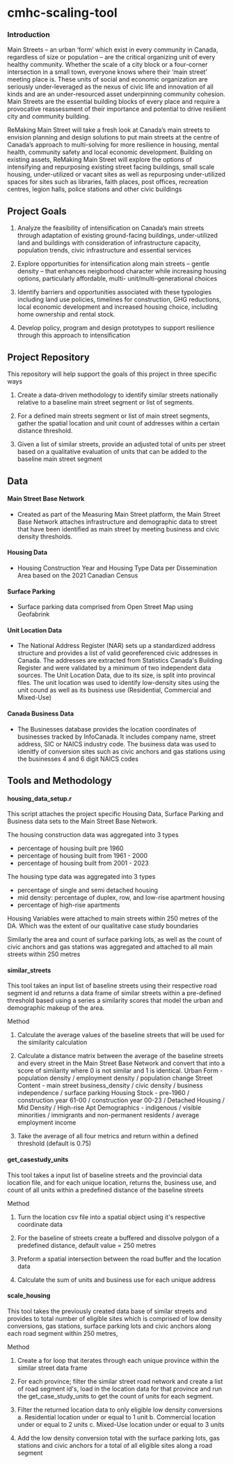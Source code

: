 # cmhc-scaling-tool

### Introduction

Main Streets – an urban ‘form’ which exist in every community in Canada, regardless of size or population – are the critical organizing unit of every healthy community. Whether the scale of a city block or a four-corner intersection in a small town, everyone knows where their ‘main street’ meeting place is. These units of social and economic organization are seriously under-leveraged as the nexus of civic life and innovation of all kinds and are an under-resourced asset underpinning community cohesion. Main Streets are the essential building blocks of every place and require a provocative reassessment of their importance and potential to drive resilient city and community building.


ReMaking Main Street will take a fresh look at Canada’s main streets to envision planning and design solutions to put main streets at the centre of Canada’s approach to multi-solving for more resilience in housing, mental health, community safety and local economic development. Building on existing assets, ReMaking Main Street will explore the options of intensifying and repurposing existing street facing buildings, small scale housing, under-utilized or vacant sites as well as repurposing under-utilized 
spaces for sites such as libraries, faith places, post offices, recreation centres, legion halls, police stations and other civic buildings


## Project Goals

1. Analyze the feasibility of intensification on Canada’s main streets through adaptation of existing ground-facing buildings, under-utilized land and buildings with consideration of infrastructure capacity, population trends, civic infrastructure and essential services

2. Explore opportunities for intensification along main streets – gentle density – that enhances neigborhood character while increasing housing options, particularly affordable, multi- unit/multi-generational choices

3. Identify barriers and opportunities associated with these typologies including land use policies, timelines for construction, GHG reductions, local economic development and increased housing choice, including home ownership and rental stock.

4. Develop policy, program and design prototypes to support resilience through this approach to 
intensification


## Project Repository

This repository will help support the goals of this project in three specific ways

1. Create a data-driven methodology to identify similar streets nationally relative to a baseline main street segment or list of segments.

2. For a defined main streets segment or list of main street segments, gather the spatial location and unit count of addresses within a certain distance threshold.

3. Given a list of similar streets, provide an adjusted total of units per street based on a qualitative evaluation of units that can be added to the baseline main street segment


## Data

#### Main Street Base Network
 - Created as part of the Measuring Main Street platform, the Main Street Base Network attaches infrastructure and demographic data to street that have been identified as main street by meeting business and civic density thresholds.
 
#### Housing Data
 - Housing Construction Year and Housing Type Data per Dissemination Area based on the 2021 Canadian Census

#### Surface Parking
 - Surface parking data comprised from Open Street Map using Geofabrink

#### Unit Location Data
 - The National Address Register (NAR) sets up a standardized address structure and provides a list of valid georeferenced civic addresses in Canada. The addresses are extracted from Statistics Canada's Building Register and were validated by a minimum of two independent data sources. The Unit Location Data, due to its size, is split into provincal files. The unit location was used to identify low-density sites using the unit cound as well as its business use (Residential, Commercial and Mixed-Use)

#### Canada Business Data
  - The Businesses database provides the location coordinates of businesses tracked by InfoCanada. It includes company name, street address, SIC or NAICS industry code. The business data was used to idenitfy of conversion sites such as civic anchors and gas stations using the businesses 4 and 6 digit NAICS codes
 

## Tools and Methodology

#### housing_data_setup.r
This script attaches the project specific Housing Data, Surface Parking and Business data sets to the Main Street Base Network.

The housing construction data was aggregated into 3 types
  - percentage of housing built pre 1960
  - percentage of housing built from 1961 - 2000
  - percentage of housing built from 2001 - 2023

The housing type data was aggregated into 3 types
  - percentage of single and semi detached housing
  - mid density: percentage of duplex, row, and low-rise apartment housing
  - percentage of high-rise apartments
  
Housing Variables were attached to main streets within 250 metres of the DA. Which was the extent of our qualitative case study boundaries

Similarly the area and count of surface parking lots, as well as the count of civic anchors and gas stations was aggregated and attached to all main streets within 250 metres


#### similar_streets
This tool takes an input list of baseline streets using their respective road segment id and returns a data frame of similar streets within a pre-defined threshold based using a series a similarity scores that model the urban and demographic makeup of the area.

Method

1. Calculate the average values of the baseline streets that will be used for the similarity calculation

2. Calculate a distance matrix between the average of the baseline streets and every street in the Main Street Base Network and convert that into a score of similarity where 0 is not similar and 1 is identical.
      Urban Form - population density / employment density / population change
      Street Content - main street business_density / civic density / business independence / surface parking
      Housing Stock - pre-1960 / construction year 61-00 / construction year 00-23 / Detached Housing / Mid Density / High-rise Apt
      Demographics - indigenous / visible minorities / immigrants and non-permanent residents / average employment income
      
3. Take the average of all four metrics and return within a defined threshold (default is 0.75)


#### get_casestudy_units
This tool takes a input list of baseline streets and the provincial data location file, and for each unique location, returns the, business use, and count of all units within a predefined distance of the baseline streets

Method

1. Turn the location csv file into a spatial object using it's respective coordinate data

2. For the baseline of streets create a buffered and dissolve polygon of a predefined distance, default value = 250 metres

3. Preform a spatial intersection between the road buffer and the location data

4. Calculate the sum of units and business use for each unique address



#### scale_housing
This tool takes the previously created data base of similar streets and provides to total number of eligible sites which is comprised of low density conversions, gas stations, surface parking lots and civic anchors along each road segment within 250 metres, 

Method

1. Create a for loop that iterates through each unique province within the similar street data frame

2. For each province; filter the similar street road network and create a list of road segment id's, load in the location data for that province and run the get_case_study_units to get the count of units for each segment.

3. Filter the returned location data to only eligible low density conversions
  a. Residential location under or equal to 1 unit
  b. Commercial location under or equal to 2 units
  c. Mixed-Use location under or equal to 3 units
  
4. Add the low density conversion total with the surface parking lots, gas stations and civic anchors for a total of all eligible sites along a road segment













